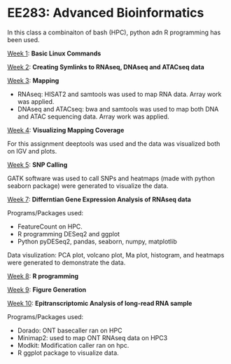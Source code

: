 # EE283: Advanced Bioinformatics

In this class a combinaiton of bash (HPC), python adn R programming has been used. 

[Week 1](homework1.md): **Basic Linux Commands** 

[Week 2](homework2.md): **Creating Symlinks to RNAseq, DNAseq and ATACseq data**

[Week 3](week3.md): **Mapping**

  - RNAseq: HISAT2 and samtools was used to map RNA data. Array work was applied.
  - DNAseq and ATACseq: bwa and samtools was used to map both DNA and ATAC sequencing data. Array work was applied.

[Week 4](week4.md): **Visualizing Mapping Coverage**  

 For this assignment deeptools was used and the data was visualized both on IGV and plots.

[Week 5](week5.md): **SNP Calling**

 GATK software was used to call SNPs and heatmaps (made with python seaborn package) were generated to visualize the data.

[Week 7](week7.md): **Differntian Gene Expression Analysis of RNAseq data**

 Programs/Packages used:
   - FeatureCount on HPC.
   - R programming DESeq2 and ggplot 
   - Python pyDESeq2, pandas, seaborn, numpy, matplotlib 

 Data visulization:
    PCA plot, volcano plot, Ma plot, histogram, and heatmaps were generated to demonstrate the data.

[Week 8](week8.md): **R programming**

[Week 9](week9.md): **Figure Generation**

[Week 10](week10.md): **Epitranscriptomic Analysis of long-read RNA sample**

Programs/Packages used:
 - Dorado: ONT basecaller ran on HPC 
 - Minimap2: used to map ONT RNAseq data on HPC3 
 - Modkit: Modification caller ran on hpc. 
 - R ggplot package to visualize data. 
